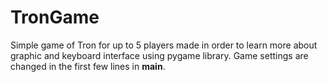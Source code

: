 # TronGame

Simple game of Tron for up to 5 players made in order to learn more about graphic and keyboard interface using pygame library.
Game settings are changed in the first few lines in __main__.
